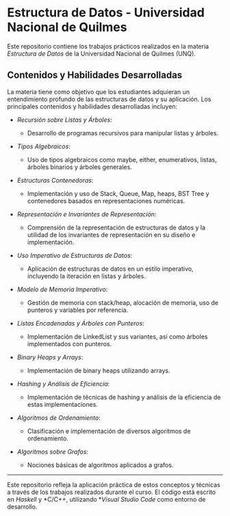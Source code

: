 # Estructura de Datos - Universidad Nacional de Quilmes

Este repositorio contiene los trabajos prácticos realizados en la materia *Estructura de Datos* de la Universidad Nacional de Quilmes (UNQ).

## Contenidos y Habilidades Desarrolladas

La materia tiene como objetivo que los estudiantes adquieran un entendimiento profundo de las estructuras de datos y su aplicación. Los principales contenidos y habilidades desarrolladas incluyen:

- *Recursión sobre Listas y Árboles*:
  - Desarrollo de programas recursivos para manipular listas y árboles.

- *Tipos Algebraicos*:
  - Uso de tipos algebraicos como maybe, either, enumerativos, listas, árboles binarios y árboles generales.

- *Estructuras Contenedoras*:
  - Implementación y uso de Stack, Queue, Map, heaps, BST Tree y contenedores basados en representaciones numéricas.

- *Representación e Invariantes de Representación*:
  - Comprensión de la representación de estructuras de datos y la utilidad de los invariantes de representación en su diseño e implementación.

- *Uso Imperativo de Estructuras de Datos*:
  - Aplicación de estructuras de datos en un estilo imperativo, incluyendo la iteración en listas y árboles.

- *Modelo de Memoria Imperativo*:
  - Gestión de memoria con stack/heap, alocación de memoria, uso de punteros y variables por referencia.

- *Listas Encadenadas y Árboles con Punteros*:
  - Implementación de LinkedList y sus variantes, así como árboles implementados con punteros.

- *Binary Heaps y Arrays*:
  - Implementación de binary heaps utilizando arrays.

- *Hashing y Análisis de Eficiencia*:
  - Implementación de técnicas de hashing y análisis de la eficiencia de estas implementaciones.

- *Algoritmos de Ordenamiento*:
  - Clasificación e implementación de diversos algoritmos de ordenamiento.

- *Algoritmos sobre Grafos*:
  - Nociones básicas de algoritmos aplicados a grafos.
---

Este repositorio refleja la aplicación práctica de estos conceptos y técnicas a través de los trabajos realizados durante el curso. El código está escrito en *Haskell* y *C/C++, utilizando **Visual Studio Code* como entorno de desarrollo.
